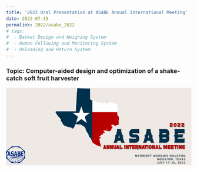 ```yaml
---
title: '2022 Oral Presentation at ASABE Annual International Meeting'
date: 2022-07-19
permalink: 2022/asabe_2022
# tags:
#  - Basket Design and Weighing System
#  - Human Following and Monitoring System
#  - Unloading and Return System
---
```


### Topic: Computer-aided design and optimization of a shake-catch soft fruit harvester

<img src="../images/Post_Images/2022/ASABE_2022/2022_ASABE_Banner.png"
     alt="2022_ASABE_Banner.png"
     style="float: left; margin-bottom: 25px;" />


